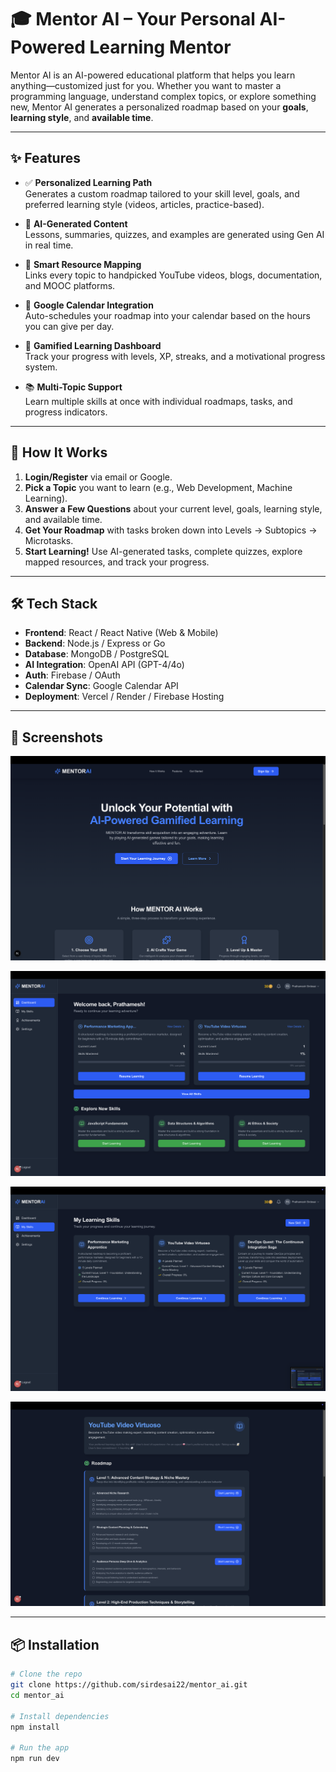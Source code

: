# 🎓 Mentor AI – Your Personal AI-Powered Learning Mentor

Mentor AI is an AI-powered educational platform that helps you learn anything—customized just for you. Whether you want to master a programming language, understand complex topics, or explore something new, Mentor AI generates a personalized roadmap based on your **goals**, **learning style**, and **available time**.

---

## ✨ Features

- ✅ **Personalized Learning Path**  
  Generates a custom roadmap tailored to your skill level, goals, and preferred learning style (videos, articles, practice-based).

- 🧠 **AI-Generated Content**  
  Lessons, summaries, quizzes, and examples are generated using Gen AI in real time.

- 🔗 **Smart Resource Mapping**  
  Links every topic to handpicked YouTube videos, blogs, documentation, and MOOC platforms.

- 📆 **Google Calendar Integration**  
  Auto-schedules your roadmap into your calendar based on the hours you can give per day.

- 🧩 **Gamified Learning Dashboard**  
  Track your progress with levels, XP, streaks, and a motivational progress system.

- 📚 **Multi-Topic Support**  
  Learn multiple skills at once with individual roadmaps, tasks, and progress indicators.

---

## 🚀 How It Works

1. **Login/Register** via email or Google.
2. **Pick a Topic** you want to learn (e.g., Web Development, Machine Learning).
3. **Answer a Few Questions** about your current level, goals, learning style, and available time.
4. **Get Your Roadmap** with tasks broken down into Levels → Subtopics → Microtasks.
5. **Start Learning!** Use AI-generated tasks, complete quizzes, explore mapped resources, and track your progress.

---

## 🛠 Tech Stack

- **Frontend**: React / React Native (Web & Mobile)
- **Backend**: Node.js / Express or Go
- **Database**: MongoDB / PostgreSQL
- **AI Integration**: OpenAI API (GPT-4/4o)
- **Auth**: Firebase / OAuth
- **Calendar Sync**: Google Calendar API
- **Deployment**: Vercel / Render / Firebase Hosting

---

## 📸 Screenshots

![Dashboard Screenshot](./public/ss1.png)

![Dashboard Screenshot](./public/ss2.png)

![Dashboard Screenshot](./public/ss3.png)

![Dashboard Screenshot](./public/ss4.png)

---

## 📦 Installation

```bash
# Clone the repo
git clone https://github.com/sirdesai22/mentor_ai.git
cd mentor_ai

# Install dependencies
npm install

# Run the app
npm run dev
